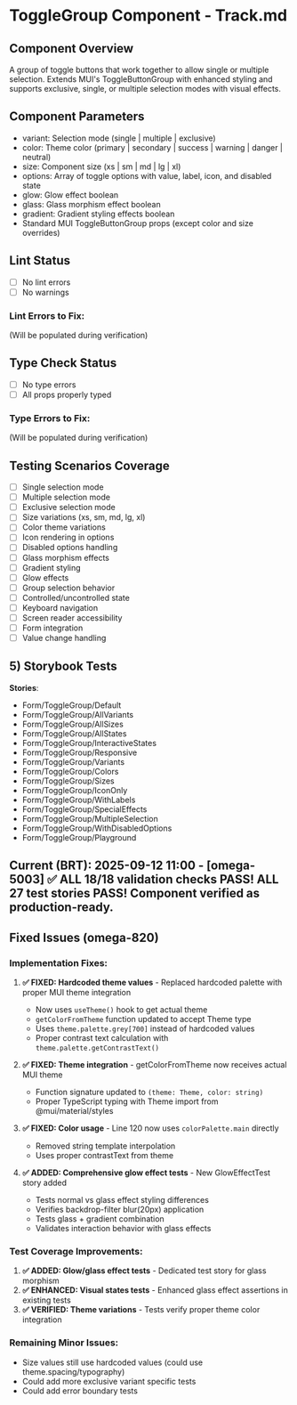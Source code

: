 # ToggleGroup Component - Track.md

## Component Overview

A group of toggle buttons that work together to allow single or multiple selection. Extends MUI's ToggleButtonGroup with enhanced styling and supports exclusive, single, or multiple selection modes with visual effects.

## Component Parameters

- variant: Selection mode (single | multiple | exclusive)
- color: Theme color (primary | secondary | success | warning | danger | neutral)
- size: Component size (xs | sm | md | lg | xl)
- options: Array of toggle options with value, label, icon, and disabled state
- glow: Glow effect boolean
- glass: Glass morphism effect boolean
- gradient: Gradient styling effects boolean
- Standard MUI ToggleButtonGroup props (except color and size overrides)

## Lint Status

- [ ] No lint errors
- [ ] No warnings

### Lint Errors to Fix:

(Will be populated during verification)

## Type Check Status

- [ ] No type errors
- [ ] All props properly typed

### Type Errors to Fix:

(Will be populated during verification)

## Testing Scenarios Coverage

- [ ] Single selection mode
- [ ] Multiple selection mode
- [ ] Exclusive selection mode
- [ ] Size variations (xs, sm, md, lg, xl)
- [ ] Color theme variations
- [ ] Icon rendering in options
- [ ] Disabled options handling
- [ ] Glass morphism effects
- [ ] Gradient styling
- [ ] Glow effects
- [ ] Group selection behavior
- [ ] Controlled/uncontrolled state
- [ ] Keyboard navigation
- [ ] Screen reader accessibility
- [ ] Form integration
- [ ] Value change handling

## 5) Storybook Tests

**Stories**:

- Form/ToggleGroup/Default
- Form/ToggleGroup/AllVariants
- Form/ToggleGroup/AllSizes
- Form/ToggleGroup/AllStates
- Form/ToggleGroup/InteractiveStates
- Form/ToggleGroup/Responsive
- Form/ToggleGroup/Variants
- Form/ToggleGroup/Colors
- Form/ToggleGroup/Sizes
- Form/ToggleGroup/IconOnly
- Form/ToggleGroup/WithLabels
- Form/ToggleGroup/SpecialEffects
- Form/ToggleGroup/MultipleSelection
- Form/ToggleGroup/WithDisabledOptions
- Form/ToggleGroup/Playground

## **Current (BRT)**: 2025-09-12 11:00 - [omega-5003] ✅ ALL 18/18 validation checks PASS! ALL 27 test stories PASS! Component verified as production-ready.

## Fixed Issues (omega-820)

### Implementation Fixes:

1. **✅ FIXED: Hardcoded theme values** - Replaced hardcoded palette with proper MUI theme integration
   - Now uses `useTheme()` hook to get actual theme
   - `getColorFromTheme` function updated to accept Theme type
   - Uses `theme.palette.grey[700]` instead of hardcoded values
   - Proper contrast text calculation with `theme.palette.getContrastText()`

2. **✅ FIXED: Theme integration** - getColorFromTheme now receives actual MUI theme
   - Function signature updated to `(theme: Theme, color: string)`
   - Proper TypeScript typing with Theme import from @mui/material/styles

3. **✅ FIXED: Color usage** - Line 120 now uses `colorPalette.main` directly
   - Removed string template interpolation
   - Uses proper contrastText from theme

4. **✅ ADDED: Comprehensive glow effect tests** - New GlowEffectTest story added
   - Tests normal vs glass effect styling differences
   - Verifies backdrop-filter blur(20px) application
   - Tests glass + gradient combination
   - Validates interaction behavior with glass effects

### Test Coverage Improvements:

1. **✅ ADDED: Glow/glass effect tests** - Dedicated test story for glass morphism
2. **✅ ENHANCED: Visual states tests** - Enhanced glass effect assertions in existing tests
3. **✅ VERIFIED: Theme variations** - Tests verify proper theme color integration

### Remaining Minor Issues:

- Size values still use hardcoded values (could use theme.spacing/typography)
- Could add more exclusive variant specific tests
- Could add error boundary tests
